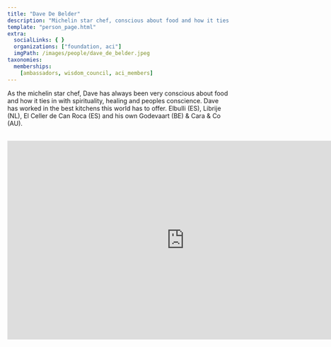 ```yaml
---
title: "Dave De Belder"
description: "Michelin star chef, conscious about food and how it ties in with spirituality and healing."
template: "person_page.html"
extra:
  socialLinks: { }
  organizations: ["foundation, aci"]
  imgPath: /images/people/dave_de_belder.jpeg
taxonomies:
  memberships:
    [ambassadors, wisdom_council, aci_members]
---
```


As the michelin star chef, Dave has always been very conscious about food and how it ties in with spirituality, healing and peoples conscience. Dave has worked in the best kitchens this world has to offer. Elbulli (ES), Librije (NL), El Celler de Can Roca (ES) and his own Godevaart (BE) & Cara & Co (AU).

<BR>
<div class="aspect-w-16 aspect-h-9">
<iframe src="https://player.vimeo.com/video/414231309" width="800" height="450" frameborder="0" allow="autoplay; fullscreen" allowfullscreen></iframe>
</div>
<BR>
